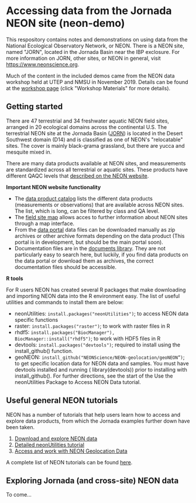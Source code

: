# Accessing data from the Jornada NEON site (neon-demo)

This respository contains notes and demonstrations on using data from the National Ecological Observatory Network, or NEON. There is a NEON site, named "JORN", located in the Jornada Basin near the IBP exclosure. For more information on JORN, other sites, or NEON in general, visit <https://www.neonscience.org>.

Much of the content in the included demos came from the NEON data workshop held at UTEP and NMSU in November 2019. Details can be found at the [workshop page](https://www.neonscience.org/resources/workshops/explore-neon-workshop-utep-nmsu-2019) (click "Workshop Materials" for more details).

## Getting started

There are 47 terrestrial and 34 freshwater aquatic NEON field sites, arranged in 20 ecological domains across the continental U.S. The terrestrial NEON site at the Jornada Basin ([JORN](https://www.neonscience.org/field-sites/field-sites-map/JORN)) is located in the Desert Southwest domain (D14) and is classified as one of NEON's "relocatable" sites. The cover is mainly black-grama grassland, but there are yucca and mesquite mixed in.

There are many data products available at NEON sites, and measurements are standardized across all terrestrial or aquatic sites. These products have different QAQC levels that [described on the NEON website](https://www.neonscience.org/data/about-data/data-processing-publication).

**Important NEON website functionality**

* The [data product catalog](https://data.neonscience.org/data-product-catalog) lists the different data products (measurements or observations) that are available across NEON sites. The list, which is long, can be filtered by class and QA level.
* The [field site map](https://www.neonscience.org/field-sites/field-sites-map) allows acces to further information about NEON sites through a map interface.
* From the [data portal](http://data.neonscience.org/static/browse.html) data files can be downloaded manually as zip archives or other archive formats depending on the data product (This portal is in development, but should be the main portal soon).
* Documentation files are in the [documents library](https://data.neonscience.org/documents). They are not particularly easy to search here, but luckily, if you find data products on the data portal or download them as archives, the correct documentation files should be accessible.

**R tools**

For R users NEON has created several R packages that make downloading and importing NEON data into the R environment easy. The list of useful utilities and commands to install them are below:

* neonUtilities: `install.packages("neonUtilities")`; to access NEON data specific functions
* raster: `install.packages("raster")`; to work with raster files in R
* rhdf5: `install.packages("BiocManager"), BiocManager::install("rhdf5")`; to work with HDF5 files in R
* devtools: `install.packages("devtools")`; required to install using the install_github() function.
* geoNEON: `install_github("NEONScience/NEON-geolocation/geoNEON”)`; to get specific location data for NEON data and samples. You must have devtools installed and running ( library(devtools)) prior to installing with install_github(). For further directions, see the start of the Use the neonUtilities Package to Access NEON Data tutorial.

## Useful general NEON tutorials

NEON has a number of tutorials that help users learn how to access and explore data products, from which the Jornada examples further down have been taken.

1. [Download and explore NEON data](https://www.neonscience.org/download-explore-neon-data)
2. [Detailed neonUtilities tutorial](https://www.neonscience.org/neonDataStackR)
3. [Access and work with NEON Geolocation Data](https://www.neonscience.org/neon-spatial-data-basics)

A complete list of NEON tutorials can be found [here](https://www.neonscience.org/resources/data-tutorials).

## Exploring Jornada (and cross-site) NEON data

To come...
